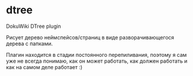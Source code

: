 # dtree
DokuWiki DTree plugin

Рисует дерево неймспейсов/страниц в виде разворачивающегося дерева с папками.

Плагин находится в стадии постоянного перепиливания, поэтому я сам уже не всегда понимаю, как он может работать, как должен работать и как на самом деле работает :)

